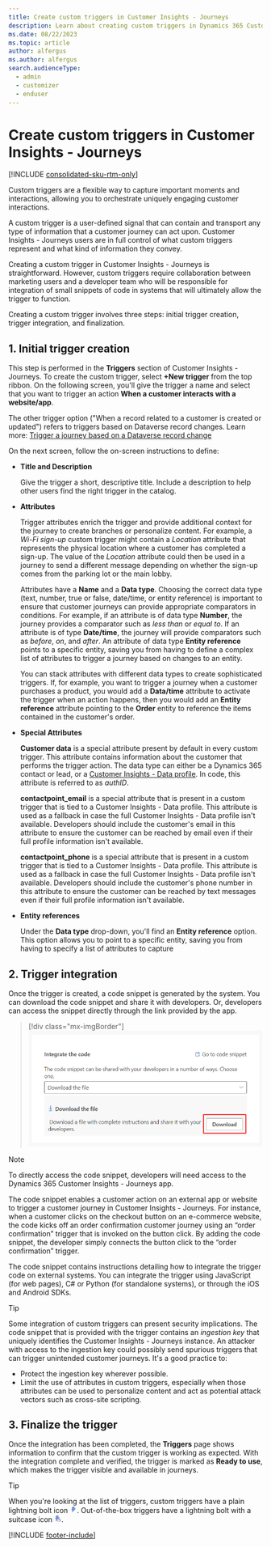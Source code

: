 ```yaml
---
title: Create custom triggers in Customer Insights - Journeys
description: Learn about creating custom triggers in Dynamics 365 Customer Insights - Journeys.
ms.date: 08/22/2023
ms.topic: article
author: alfergus
ms.author: alfergus
search.audienceType: 
  - admin
  - customizer
  - enduser
---
```


# Create custom triggers in Customer Insights - Journeys

[!INCLUDE [consolidated-sku-rtm-only](./includes/consolidated-sku-rtm-only.md)]

Custom triggers are a flexible way to capture important moments and interactions, allowing you to orchestrate uniquely engaging customer interactions.

A custom trigger is a user-defined signal that can contain and transport any type of information that a customer journey can act upon. Customer Insights - Journeys users are in full control of what custom triggers represent and what kind of information they convey.

Creating a custom trigger in Customer Insights - Journeys is straightforward. However, custom triggers require collaboration between marketing users and a developer team who will be responsible for integration of small snippets of code in systems that will ultimately allow the trigger to function.

Creating a custom trigger involves three steps: initial trigger creation, trigger integration, and finalization.

## 1. Initial trigger creation

This step is performed in the **Triggers** section of Customer Insights - Journeys. To create the custom trigger, select **+New trigger** from the top ribbon. On the following screen, you'll give the trigger a name and select that you want to trigger an action **When a customer interacts with a website/app**. 

The other trigger option ("When a record related to a customer is created or updated") refers to triggers based on Dataverse record changes. Learn more: [Trigger a journey based on a Dataverse record change](real-time-marketing-dataverse-trigger.md)

On the next screen, follow the on-screen instructions to define:

- **Title and Description**

  Give the trigger a short, descriptive title. Include a description to help other users find the right trigger in the catalog.  

- **Attributes**

  Trigger attributes enrich the trigger and provide additional context for the journey to create branches or personalize content. For example, a *Wi-Fi sign-up* custom trigger might contain a *Location* attribute that represents the physical location where a customer has completed a sign-up. The value of the *Location* attribute could then be used in a journey to send a different message depending on whether the sign-up comes from the parking lot or the main lobby.

  Attributes have a **Name** and a **Data type**. Choosing the correct data type (text, number, true or false, date/time, or entity reference) is important to ensure that customer journeys can provide appropriate comparators in conditions. For example, if an attribute is of data type **Number**, the journey provides a comparator such as *less than* or *equal to*. If an attribute is of type **Date/time**, the journey will provide comparators such as *before*, *on*, and *after*. An attribute of data type **Entity reference** points to a specific entity, saving you from having to define a complex list of attributes to trigger a journey based on changes to an entity. 

  You can stack attributes with different data types to create sophisticated triggers. If, for example, you want to trigger a journey when a customer purchases a product, you would add a **Data/time** attribute to activate the trigger when an action happens, then you would add an **Entity reference** attribute pointing to the **Order** entity to reference the items contained in the customer's order.

- **Special Attributes**
  
    **Customer data** is a special attribute present by default in every custom trigger. This attribute contains information about the customer that performs the trigger action. The data type can either be a Dynamics 365 contact or lead, or a [Customer Insights - Data profile](/dynamics365/customer-insights/customer-profiles). In code, this attribute is referred to as *authID*.

    **contactpoint_email** is a special attribute that is present in a custom trigger that is tied to a Customer Insights - Data profile. This attribute is used as a fallback in case the full Customer Insights - Data profile isn't available. Developers should include the customer's email in this attribute to ensure the customer can be reached by email even if their full profile information isn't available.

    **contactpoint_phone** is a special attribute that is present in a custom trigger that is tied to a Customer Insights - Data profile. This attribute is used as a fallback in case the full Customer Insights - Data profile isn't available. Developers should include the customer's phone number in this attribute to ensure the customer can be reached by text messages even if their full profile information isn't available.

- **Entity references**

    Under the **Data type** drop-down, you'll find an **Entity reference** option. This option allows you to point to a specific entity, saving you from having to specify a list of attributes to capture 

## 2. Trigger integration

Once the trigger is created, a code snippet is generated by the system. You can download the code snippet and share it with developers. Or, developers can access the snippet directly through the link provided by the app.

> [!div class="mx-imgBorder"]
> ![Setup code snippet download.](media/real-time-marketing-move-ingestion.png "Setup code snippet download")

> [!NOTE]
> To directly access the code snippet, developers will need access to the Dynamics 365 Customer Insights - Journeys app.

The code snippet enables a customer action on an external app or website to trigger a customer journey in Customer Insights - Journeys. For instance, when a customer clicks on the checkout button on an e-commerce website, the code kicks off an order confirmation customer journey using an “order confirmation” trigger that is invoked on the button click. By adding the code snippet, the developer simply connects the button click to the “order confirmation” trigger.

The code snippet contains instructions detailing how to integrate the trigger code on external systems. You can integrate the trigger using JavaScript (for web pages), C# or Python (for standalone systems), or through the iOS and Android SDKs.

> [!TIP]
> Some integration of custom triggers can present security implications. The code snippet that is provided with the trigger contains an *ingestion key* that uniquely identifies the Customer Insights - Journeys instance. An attacker with access to the ingestion key could possibly send spurious triggers that can trigger unintended customer journeys. It's a good practice to:
> - Protect the ingestion key wherever possible.
> - Limit the use of attributes in custom triggers, especially when those attributes can be used to personalize content and act as potential attack vectors such as cross-site scripting.

## 3. Finalize the trigger

Once the integration has been completed, the **Triggers** page shows information to confirm that the custom trigger is working as expected. With the integration complete and verified, the trigger is marked as **Ready to use**, which makes the trigger visible and available in journeys.

> [!TIP]
> When you're looking at the list of triggers, custom triggers have a plain lightning bolt icon ![Custom trigger icon.](media/real-time-marketing-custom.png "Custom trigger icon"). Out-of-the-box triggers have a lightning bolt with a suitcase icon ![Out-of-the-box trigger icon.](media/real-time-marketing-oob.png "Out-of-the-box trigger icon").

[!INCLUDE [footer-include](./includes/footer-banner.md)]
